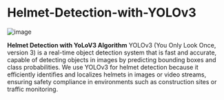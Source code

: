 # Helmet-Detection-with-YOLOv3

![image](https://github.com/Shibli-Nomani/Helmet-Detection-with-YOLOv3/assets/101654553/cf30b6d4-dd42-48c3-8fbd-556402fb8873)

**Helmet Detection with YoLoV3 Algorithm**
YOLOv3 (You Only Look Once, version 3) is a real-time object detection system that is fast and accurate, capable of detecting objects in images by predicting bounding boxes and class probabilities. We use YOLOv3 for helmet detection because it efficiently identifies and localizes helmets in images or video streams, ensuring safety compliance in environments such as construction sites or traffic monitoring.

